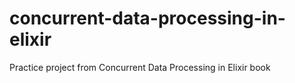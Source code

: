 # concurrent-data-processing-in-elixir
Practice project from Concurrent Data Processing in Elixir book
